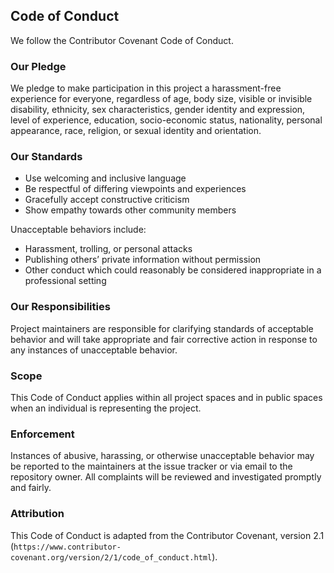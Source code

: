## Code of Conduct

We follow the Contributor Covenant Code of Conduct.

### Our Pledge
We pledge to make participation in this project a harassment-free experience for everyone, regardless of age, body size, visible or invisible disability, ethnicity, sex characteristics, gender identity and expression, level of experience, education, socio-economic status, nationality, personal appearance, race, religion, or sexual identity and orientation.

### Our Standards
- Use welcoming and inclusive language
- Be respectful of differing viewpoints and experiences
- Gracefully accept constructive criticism
- Show empathy towards other community members

Unacceptable behaviors include:
- Harassment, trolling, or personal attacks
- Publishing others’ private information without permission
- Other conduct which could reasonably be considered inappropriate in a professional setting

### Our Responsibilities
Project maintainers are responsible for clarifying standards of acceptable behavior and will take appropriate and fair corrective action in response to any instances of unacceptable behavior.

### Scope
This Code of Conduct applies within all project spaces and in public spaces when an individual is representing the project.

### Enforcement
Instances of abusive, harassing, or otherwise unacceptable behavior may be reported to the maintainers at the issue tracker or via email to the repository owner. All complaints will be reviewed and investigated promptly and fairly.

### Attribution
This Code of Conduct is adapted from the Contributor Covenant, version 2.1
(`https://www.contributor-covenant.org/version/2/1/code_of_conduct.html`).


